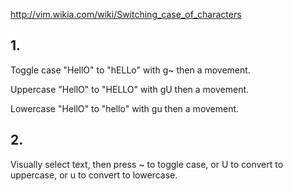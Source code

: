 http://vim.wikia.com/wiki/Switching_case_of_characters

## 1. ##

Toggle case "HellO" to "hELLo" with g~ then a movement.

Uppercase "HellO" to "HELLO" with gU then a movement.

Lowercase "HellO" to "hello" with gu then a movement.


## 2. ##

Visually select text,
then press ~ to toggle case, 
or U to convert to uppercase, or u to convert to lowercase.

